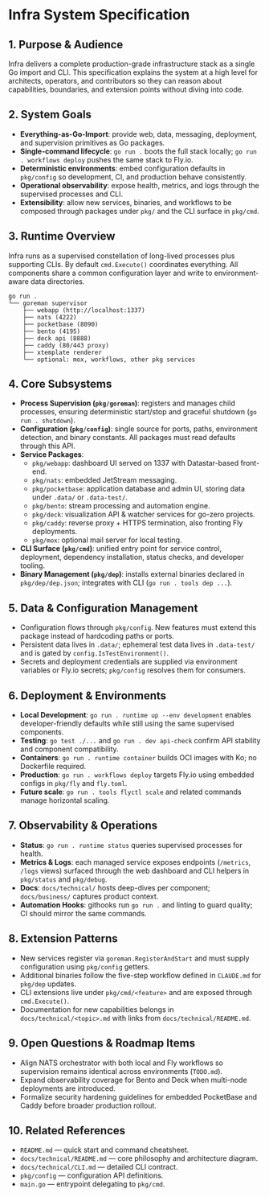 # Infra System Specification

## 1. Purpose & Audience
Infra delivers a complete production-grade infrastructure stack as a single Go import and CLI. This specification explains the system at a high level for architects, operators, and contributors so they can reason about capabilities, boundaries, and extension points without diving into code.

## 2. System Goals
- **Everything-as-Go-Import**: provide web, data, messaging, deployment, and supervision primitives as Go packages.
- **Single-command lifecycle**: `go run .` boots the full stack locally; `go run . workflows deploy` pushes the same stack to Fly.io.
- **Deterministic environments**: embed configuration defaults in `pkg/config` so development, CI, and production behave consistently.
- **Operational observability**: expose health, metrics, and logs through the supervised processes and CLI.
- **Extensibility**: allow new services, binaries, and workflows to be composed through packages under `pkg/` and the CLI surface in `pkg/cmd`.

## 3. Runtime Overview
Infra runs as a supervised constellation of long-lived processes plus supporting CLIs. By default `cmd.Execute()` coordinates everything. All components share a common configuration layer and write to environment-aware data directories.

```
go run .
└── goreman supervisor
    ├── webapp (http://localhost:1337)
    ├── nats (4222)
    ├── pocketbase (8090)
    ├── bento (4195)
    ├── deck api (8888)
    ├── caddy (80/443 proxy)
    ├── xtemplate renderer
    └── optional: mox, workflows, other pkg services
```

## 4. Core Subsystems
- **Process Supervision (`pkg/goreman`)**: registers and manages child processes, ensuring deterministic start/stop and graceful shutdown (`go run . shutdown`).
- **Configuration (`pkg/config`)**: single source for ports, paths, environment detection, and binary constants. All packages must read defaults through this API.
- **Service Packages**:
  - `pkg/webapp`: dashboard UI served on 1337 with Datastar-based front-end.
  - `pkg/nats`: embedded JetStream messaging.
  - `pkg/pocketbase`: application database and admin UI, storing data under `.data/` or `.data-test/`.
  - `pkg/bento`: stream processing and automation engine.
  - `pkg/deck`: visualization API & watcher services for go-zero projects.
  - `pkg/caddy`: reverse proxy + HTTPS termination, also fronting Fly deployments.
  - `pkg/mox`: optional mail server for local testing.
- **CLI Surface (`pkg/cmd`)**: unified entry point for service control, deployment, dependency installation, status checks, and developer tooling.
- **Binary Management (`pkg/dep`)**: installs external binaries declared in `pkg/dep/dep.json`; integrates with CLI (`go run . tools dep ...`).

## 5. Data & Configuration Management
- Configuration flows through `pkg/config`. New features must extend this package instead of hardcoding paths or ports.
- Persistent data lives in `.data/`; ephemeral test data lives in `.data-test/` and is gated by `config.IsTestEnvironment()`.
- Secrets and deployment credentials are supplied via environment variables or Fly.io secrets; `pkg/config` resolves them for consumers.

## 6. Deployment & Environments
- **Local Development**: `go run . runtime up --env development` enables developer-friendly defaults while still using the same supervised components.
- **Testing**: `go test ./...` and `go run . dev api-check` confirm API stability and component compatibility.
- **Containers**: `go run . runtime container` builds OCI images with Ko; no Dockerfile required.
- **Production**: `go run . workflows deploy` targets Fly.io using embedded configs in `pkg/fly` and `fly.toml`.
- **Future scale**: `go run . tools flyctl scale` and related commands manage horizontal scaling.

## 7. Observability & Operations
- **Status**: `go run . runtime status` queries supervised processes for health.
- **Metrics & Logs**: each managed service exposes endpoints (`/metrics`, `/logs` views) surfaced through the web dashboard and CLI helpers in `pkg/status` and `pkg/debug`.
- **Docs**: `docs/technical/` hosts deep-dives per component; `docs/business/` captures product context.
- **Automation Hooks**: githooks run `go run .` and linting to guard quality; CI should mirror the same commands.

## 8. Extension Patterns
- New services register via `goreman.RegisterAndStart` and must supply configuration using `pkg/config` getters.
- Additional binaries follow the five-step workflow defined in `CLAUDE.md` for `pkg/dep` updates.
- CLI extensions live under `pkg/cmd/<feature>` and are exposed through `cmd.Execute()`.
- Documentation for new capabilities belongs in `docs/technical/<topic>.md` with links from `docs/technical/README.md`.

## 9. Open Questions & Roadmap Items
- Align NATS orchestrator with both local and Fly workflows so supervision remains identical across environments (`TODO.md`).
- Expand observability coverage for Bento and Deck when multi-node deployments are introduced.
- Formalize security hardening guidelines for embedded PocketBase and Caddy before broader production rollout.

## 10. Related References
- `README.md` — quick start and command cheatsheet.
- `docs/technical/README.md` — core philosophy and architecture diagram.
- `docs/technical/CLI.md` — detailed CLI contract.
- `pkg/config` — configuration API definitions.
- `main.go` — entrypoint delegating to `pkg/cmd`.
